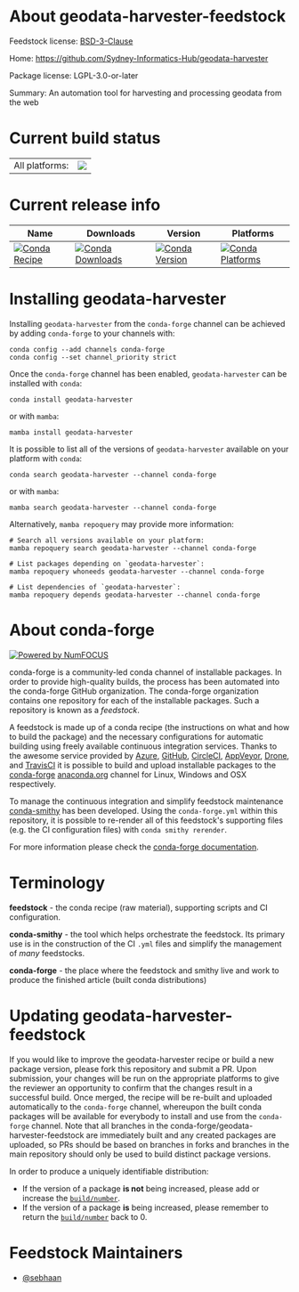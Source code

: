 About geodata-harvester-feedstock
=================================

Feedstock license: [BSD-3-Clause](https://github.com/conda-forge/geodata-harvester-feedstock/blob/main/LICENSE.txt)

Home: https://github.com/Sydney-Informatics-Hub/geodata-harvester

Package license: LGPL-3.0-or-later

Summary: An automation tool for harvesting and processing geodata from the web

Current build status
====================


<table><tr><td>All platforms:</td>
    <td>
      <a href="https://dev.azure.com/conda-forge/feedstock-builds/_build/latest?definitionId=18539&branchName=main">
        <img src="https://dev.azure.com/conda-forge/feedstock-builds/_apis/build/status/geodata-harvester-feedstock?branchName=main">
      </a>
    </td>
  </tr>
</table>

Current release info
====================

| Name | Downloads | Version | Platforms |
| --- | --- | --- | --- |
| [![Conda Recipe](https://img.shields.io/badge/recipe-geodata--harvester-green.svg)](https://anaconda.org/conda-forge/geodata-harvester) | [![Conda Downloads](https://img.shields.io/conda/dn/conda-forge/geodata-harvester.svg)](https://anaconda.org/conda-forge/geodata-harvester) | [![Conda Version](https://img.shields.io/conda/vn/conda-forge/geodata-harvester.svg)](https://anaconda.org/conda-forge/geodata-harvester) | [![Conda Platforms](https://img.shields.io/conda/pn/conda-forge/geodata-harvester.svg)](https://anaconda.org/conda-forge/geodata-harvester) |

Installing geodata-harvester
============================

Installing `geodata-harvester` from the `conda-forge` channel can be achieved by adding `conda-forge` to your channels with:

```
conda config --add channels conda-forge
conda config --set channel_priority strict
```

Once the `conda-forge` channel has been enabled, `geodata-harvester` can be installed with `conda`:

```
conda install geodata-harvester
```

or with `mamba`:

```
mamba install geodata-harvester
```

It is possible to list all of the versions of `geodata-harvester` available on your platform with `conda`:

```
conda search geodata-harvester --channel conda-forge
```

or with `mamba`:

```
mamba search geodata-harvester --channel conda-forge
```

Alternatively, `mamba repoquery` may provide more information:

```
# Search all versions available on your platform:
mamba repoquery search geodata-harvester --channel conda-forge

# List packages depending on `geodata-harvester`:
mamba repoquery whoneeds geodata-harvester --channel conda-forge

# List dependencies of `geodata-harvester`:
mamba repoquery depends geodata-harvester --channel conda-forge
```


About conda-forge
=================

[![Powered by
NumFOCUS](https://img.shields.io/badge/powered%20by-NumFOCUS-orange.svg?style=flat&colorA=E1523D&colorB=007D8A)](https://numfocus.org)

conda-forge is a community-led conda channel of installable packages.
In order to provide high-quality builds, the process has been automated into the
conda-forge GitHub organization. The conda-forge organization contains one repository
for each of the installable packages. Such a repository is known as a *feedstock*.

A feedstock is made up of a conda recipe (the instructions on what and how to build
the package) and the necessary configurations for automatic building using freely
available continuous integration services. Thanks to the awesome service provided by
[Azure](https://azure.microsoft.com/en-us/services/devops/), [GitHub](https://github.com/),
[CircleCI](https://circleci.com/), [AppVeyor](https://www.appveyor.com/),
[Drone](https://cloud.drone.io/welcome), and [TravisCI](https://travis-ci.com/)
it is possible to build and upload installable packages to the
[conda-forge](https://anaconda.org/conda-forge) [anaconda.org](https://anaconda.org/)
channel for Linux, Windows and OSX respectively.

To manage the continuous integration and simplify feedstock maintenance
[conda-smithy](https://github.com/conda-forge/conda-smithy) has been developed.
Using the ``conda-forge.yml`` within this repository, it is possible to re-render all of
this feedstock's supporting files (e.g. the CI configuration files) with ``conda smithy rerender``.

For more information please check the [conda-forge documentation](https://conda-forge.org/docs/).

Terminology
===========

**feedstock** - the conda recipe (raw material), supporting scripts and CI configuration.

**conda-smithy** - the tool which helps orchestrate the feedstock.
                   Its primary use is in the construction of the CI ``.yml`` files
                   and simplify the management of *many* feedstocks.

**conda-forge** - the place where the feedstock and smithy live and work to
                  produce the finished article (built conda distributions)


Updating geodata-harvester-feedstock
====================================

If you would like to improve the geodata-harvester recipe or build a new
package version, please fork this repository and submit a PR. Upon submission,
your changes will be run on the appropriate platforms to give the reviewer an
opportunity to confirm that the changes result in a successful build. Once
merged, the recipe will be re-built and uploaded automatically to the
`conda-forge` channel, whereupon the built conda packages will be available for
everybody to install and use from the `conda-forge` channel.
Note that all branches in the conda-forge/geodata-harvester-feedstock are
immediately built and any created packages are uploaded, so PRs should be based
on branches in forks and branches in the main repository should only be used to
build distinct package versions.

In order to produce a uniquely identifiable distribution:
 * If the version of a package **is not** being increased, please add or increase
   the [``build/number``](https://docs.conda.io/projects/conda-build/en/latest/resources/define-metadata.html#build-number-and-string).
 * If the version of a package **is** being increased, please remember to return
   the [``build/number``](https://docs.conda.io/projects/conda-build/en/latest/resources/define-metadata.html#build-number-and-string)
   back to 0.

Feedstock Maintainers
=====================

* [@sebhaan](https://github.com/sebhaan/)

